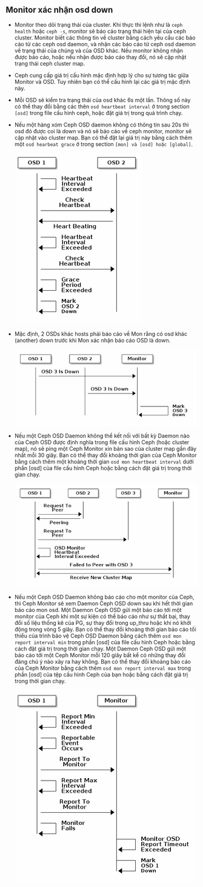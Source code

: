 ## Monitor xác nhận osd down
- Monitor theo dõi trạng thái của cluster. Khi thực thi lệnh như là `ceph health` hoặc `ceph -s`, monitor sẽ báo cáo trạng thái hiện tại của ceph cluster. Monitor biết các thông tin về cluster bằng cách yêu cầu các báo cáo từ các ceph osd daemon, và nhận các báo cáo từ ceph osd daemon về trạng thái của chúng và của OSD khác. Nếu monitor không nhận được báo cáo, hoặc nếu nhận được báo cáo thay đổi, nó sẽ cập nhật trạng thái ceph cluster map.
- Ceph cung cấp giá trị cấu hình mặc định hợp lý cho sự tương tác giữa Monitor và OSD. Tuy nhiên bạn có thể cấu hình lại các giá trị mặc định này.

- Mỗi OSD sẽ kiểm tra trạng thái của osd khác 6s một lần. Thông số này có thể thay đổi bằng các thên `osd heartbeat interval` ở trong section `[osd]` trong file cấu hình ceph, hoặc đặt giá trị trong quá trình chạy. 
- Nếu một hàng xóm Ceph OSD daemon không có thông tin sau 20s thì osd đó được coi là down và nó sẽ báo cáo về ceph monitor, monitor sẽ cập nhật vào cluster map. Bạn có thể đặt lại giá trị này bằng cách thêm một `osd hearbeat grace` ở trong section `[mon] và [osd] hoặc [global]`.

	![](../../images/ceph_osd_check_heartbeats.png)
	
- Mặc định, 2 OSDs khác hosts phải báo cáo về Mon rằng có osd khác (another) down trước khi Mon xác nhận báo cáo OSD là down.

	![](../../images/ceph_osd_down.png)
	
- Nếu một Ceph OSD Daemon không thể kết nối với bất kỳ Daemon nào của Ceph OSD được định nghĩa trong file cấu hình Ceph (hoặc cluster map), nó sẽ ping một Ceph Monitor xin bản sao của cluster map gần đây nhất mỗi 30 giây. Bạn có thể thay đổi khoảng thời gian của Ceph Monitor bằng cách thêm một khoảng thời gian `osd mon heartbeat interval` dưới phần [osd] của file cấu hình Ceph hoặc bằng cách đặt giá trị trong thời gian chạy.

	![](../../images/ceph_peer_failure.png)
	
- Nếu một Ceph OSD Daemon không báo cáo cho một monitor của Ceph, thì Ceph Monitor sẽ xem Daemon Ceph OSD down sau khi hết thời gian báo cáo mon osd. Một Daemon Ceph OSD gửi một báo cáo tới một monitor của Ceph khi một sự kiện có thể báo cáo như sự thất bại, thay đổi số liệu thống kê của PG, sự thay đổi trong up_thru hoặc khi nó khởi động trong vòng 5 giây. Bạn có thể thay đổi khoảng thời gian báo cáo tối thiểu của trình bảo vệ Ceph OSD Daemon bằng cách thêm `osd mon report interval min` trong phần [osd] của file cấu hình Ceph hoặc bằng cách đặt giá trị trong thời gian chạy. Một Daemon Ceph OSD gửi một báo cáo tới một Ceph Monitor mỗi 120 giây bất kể có những thay đổi đáng chú ý nào xảy ra hay không. Bạn có thể thay đổi khoảng báo cáo của Ceph Monitor bằng cách thêm `osd mon report interval max` trong phần [osd] của tệp cấu hình Ceph của bạn hoặc bằng cách đặt giá trị trong thời gian chạy.

	![](../../images/ceph_osd_status.png)
	